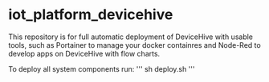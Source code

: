 # iot_platform_devicehive
This repository is for full automatic deployment of DeviceHive with usable tools, such as Portainer to manage your docker containres and Node-Red to develop apps on DeviceHive with flow charts.

To deploy all system components run: 
'''
sh deploy.sh
'''
